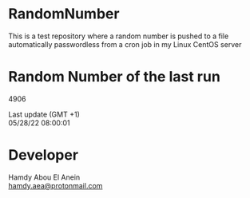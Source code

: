# RandomNumber    
This is a test repository where a random number is pushed to a file automatically passwordless from a cron job in my Linux CentOS server    
# Random Number of the last run   
4906
      
Last update (GMT +1)    
05/28/22 08:00:01
# Developer    
Hamdy Abou El Anein   
hamdy.aea@protonmail.com
